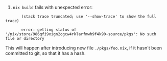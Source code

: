 1. `nix build` fails with unexpected error:

```
       (stack trace truncated; use '--show-trace' to show the full trace)

       error: getting status of '/nix/store/986qfi9xign2cgcw4rklarfmwh9f4k90-source/pkgs': No such file or directory
```

This will happen after introducing new file `./pkgs/foo.nix`,  if it hasn't been committed to git,  so that it has a hash.

